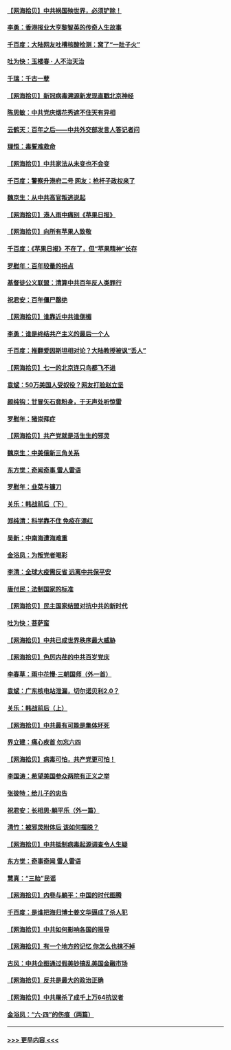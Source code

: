#### [【网海拾贝】中共祸国殃世界，必须铲除！](../pages/nsc993/n13056011.md?t=06300652) 
#### [李勇：香港报业大亨黎智英的传奇人生故事](../pages/nsc993/n13055258.md?t=06300652) 
#### [千百度：大陆网友吐槽核酸检测：窝了“一肚子火”](../pages/nsc993/n13055194.md?t=06300652) 
#### [吐为快：玉楼春 · 人不治天治](../pages/nsc993/n13054028.md?t=06300652) 
#### [千瑞：千古一孽](../pages/nsc993/n13054016.md?t=06300652) 
#### [【网海拾贝】新冠病毒溯源新发现直戳北京神经](../pages/nsc993/n13052425.md?t=06300652) 
#### [陈思敏：中共党庆烟花秀遮不住天有异相](../pages/nsc993/n13052020.md?t=06300652) 
#### [云鹤天：百年之后——中共外交部发言人答记者问](../pages/nsc993/n13051604.md?t=06300652) 
#### [理悟：毒誓难救命](../pages/nsc993/n13051601.md?t=06300652) 
#### [【网海拾贝】中共家法从未变也不会变](../pages/nsc993/n13050366.md?t=06300652) 
#### [千百度：警察升港府二号 网友：枪杆子政权来了](../pages/nsc993/n13050261.md?t=06300652) 
#### [魏京生：从中共高官叛逃说起](../pages/nsc993/n13048997.md?t=06300652) 
#### [【网海拾贝】港人雨中痛别《苹果日报》](../pages/nsc993/n13048941.md?t=06300652) 
#### [【网海拾贝】向所有苹果人致敬](../pages/nsc993/n13046795.md?t=06300652) 
#### [千百度：《苹果日报》不在了，但“苹果精神”长存](../pages/nsc993/n13046703.md?t=06300652) 
#### [罗慰年：百年较量的拐点](../pages/nsc993/n13046542.md?t=06300652) 
#### [基督徒公义联盟：清算中共百年反人类罪行](../pages/nsc993/n13046499.md?t=06300652) 
#### [祝君安：百年僵尸罄绝](../pages/nsc993/n13045595.md?t=06300652) 
#### [【网海拾贝】谁靠近中共谁倒楣](../pages/nsc993/n13044667.md?t=06300652) 
#### [李勇：谁是终结共产主义的最后一个人](../pages/nsc993/n13044397.md?t=06300652) 
#### [千百度：推翻爱因斯坦相对论？大陆教授被讽“丢人”](../pages/nsc993/n13043908.md?t=06300652) 
#### [【网海拾贝】七一的北京连只鸟都飞不进](../pages/nsc993/n13041377.md?t=06300652) 
#### [袁斌：50万美国人受奴役？网友打脸赵立坚](../pages/nsc993/n13041330.md?t=06300652) 
#### [颜纯钩：甘冒矢石竟粉身，于无声处听惊雷](../pages/nsc993/n13041140.md?t=06300652) 
#### [罗慰年：猪崇拜症](../pages/nsc993/n13041071.md?t=06300652) 
#### [【网海拾贝】共产党就是活生生的邪灵](../pages/nsc993/n13036627.md?t=06300652) 
#### [魏京生：中美俄新三角关系](../pages/nsc993/n13035986.md?t=06300652) 
#### [东方觉：奇闻奇事 雷人雷语](../pages/nsc993/n13035878.md?t=06300652) 
#### [罗慰年：韭菜与镰刀](../pages/nsc993/n13034374.md?t=06300652) 
#### [关乐：韩战前后（下）](../pages/nsc993/n13034113.md?t=06300652) 
#### [郑纯清：科学靠不住 免疫在漂红](../pages/nsc993/n13034093.md?t=06300652) 
#### [吴新：中南海遭海难重](../pages/nsc993/n13034084.md?t=06300652) 
#### [金浴凤：为叛党者喝彩](../pages/nsc993/n13034058.md?t=06300652) 
#### [李清：全球大疫需反省 远离中共保平安](../pages/nsc993/n13033784.md?t=06300652) 
#### [唐付民：法制国家的标准](../pages/nsc993/n13032944.md?t=06300652) 
#### [【网海拾贝】民主国家结盟对抗中共的新时代](../pages/nsc993/n13031717.md?t=06300652) 
#### [吐为快：菩萨蛮](../pages/nsc993/n13030033.md?t=06300652) 
#### [【网海拾贝】中共已成世界秩序最大威胁](../pages/nsc993/n13028138.md?t=06300652) 
#### [【网海拾贝】色厉内荏的中共百岁党庆](../pages/nsc993/n13025582.md?t=06300652) 
#### [李春草：雨中花慢‧三朝国师（外一首）](../pages/nsc993/n13025567.md?t=06300652) 
#### [袁斌：广东核电站泄漏，切尔诺贝利2.0？](../pages/nsc993/n13025475.md?t=06300652) 
#### [关乐：韩战前后（上）](../pages/nsc993/n13025387.md?t=06300652) 
#### [【网海拾贝】中共最有可能是集体坏死](../pages/nsc993/n13023101.md?t=06300652) 
#### [界立建：痛心疾首 勿忘六四](../pages/nsc993/n13022339.md?t=06300652) 
#### [【网海拾贝】病毒可怕，共产党更可怕！](../pages/nsc993/n13020728.md?t=06300652) 
#### [李国涛：希望美国参众两院有正义之举](../pages/nsc993/n13020674.md?t=06300652) 
#### [张彼特：给儿子的忠告](../pages/nsc993/n13018934.md?t=06300652) 
#### [祝君安：长相思‧躺平乐（外一篇）](../pages/nsc993/n13018923.md?t=06300652) 
#### [清竹：被邪灵附体后 该如何摆脱？](../pages/nsc993/n13018877.md?t=06300652) 
#### [【网海拾贝】中共抵制病毒起源调查令人生疑](../pages/nsc993/n13017785.md?t=06300652) 
#### [东方觉：奇事奇闻 雷人雷语](../pages/nsc993/n13017577.md?t=06300652) 
#### [慧真：“三胎”民谣](../pages/nsc993/n13017394.md?t=06300652) 
#### [【网海拾贝】内卷与躺平：中国的时代图腾](../pages/nsc993/n13016128.md?t=06300652) 
#### [千百度：是谁把海归博士姜文华逼成了杀人犯](../pages/nsc993/n13015218.md?t=06300652) 
#### [【网海拾贝】中共如何影响各国的报导](../pages/nsc993/n13012599.md?t=06300652) 
#### [【网海拾贝】有一个地方的记忆 你怎么也抹不掉](../pages/nsc993/n13009802.md?t=06300652) 
#### [古风：中共企图通过假美钞搞乱美国金融市场](../pages/nsc993/n13009626.md?t=06300652) 
#### [【网海拾贝】反共是最大的政治正确](../pages/nsc993/n13007051.md?t=06300652) 
#### [【网海拾贝】中共屠杀了成千上万64抗议者](../pages/nsc993/n13002713.md?t=06300652) 
#### [金浴凤：“六·四”的伤痕（两篇）](../pages/nsc993/n13001719.md?t=06300652) 

----
#### [ >>> 更早内容 <<< ](../indexes/nsc993-earlier.md)
